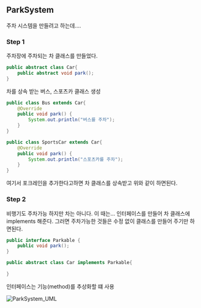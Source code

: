 ## ParkSystem
주차 시스템을 만들려고 하는데....

### Step 1
주차장에 주차되는 차 클래스를 만들었다.

```java
public abstract class Car{
	public abstract void park();
}
```

차를 상속 받는 버스, 스포츠카 클래스 생성

```java
public class Bus extends Car{
	@Override
	public void park() {
		System.out.println("버스를 주차");
	}
} 

public class SportsCar extends Car{
	@Override
	public void park() {
		System.out.println("스포츠카를 주차");
	}
} 
```
여기서 포크레인을 추가한다고하면 차 클래스를 상속받고 위와 같이 하면된다. 

### Step 2
비행기도 주차가능 하지만 차는 아니다. 이 때는...
인터페이스를 만들어 차 클래스에 implements 해준다.
그러면 주차가능한 것들은 수정 없이 클래스를 만들어 주기만 하면된다.

```java
public interface Parkable {
	public void park();
}
```

```java
public abstract class Car implements Parkable{
	
}
```

인터페이스는 기능(method)를 추상화할 떄 사용

![ParkSystem_UML](https://user-images.githubusercontent.com/31756030/88449687-be7b2300-ce83-11ea-8fd7-6a52a0be0455.PNG)
